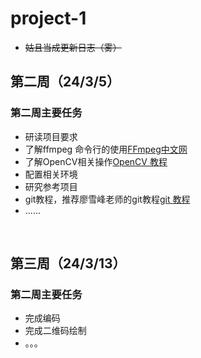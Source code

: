 # project-1
- ~~姑且当成更新日志（雾）~~
## 第二周（24/3/5）
### 第二周主要任务
- 研读项目要求
- 了解ffmpeg 命令行的使用[FFmpeg中文网](https://ffmpeg.github.net.cn/)
- 了解OpenCV相关操作[OpenCV 教程](https://www.opencv.org.cn/opencvdoc/2.3.2/html/doc/tutorials/tutorials.html)
- 配置相关环境
- 研究参考项目
- git教程，推荐廖雪峰老师的git教程[git 教程](https://www.liaoxuefeng.com/wiki/896043488029600)
- ......
<br>

## 第三周（24/3/13）
### 第二周主要任务
- 完成编码
- 完成二维码绘制
- 。。。
